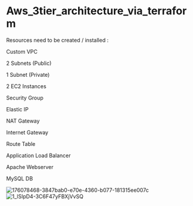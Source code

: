 # Aws_3tier_architecture_via_terraform

Resources need to be created / installed :

Custom VPC

2 Subnets (Public)

1 Subnet (Private)

2 EC2 Instances

Security Group

Elastic IP

NAT Gateway

Internet Gateway

Route Table

Application Load Balancer

Apache Webserver

MySQL DB



![176078468-3847bab0-e70e-4360-b077-181315ee007c](https://user-images.githubusercontent.com/129292821/231991115-5718ad57-7aaf-4b76-a793-7495758ea21b.png)
![1_lSIpD4-3C6F47yFBXjVvSQ](https://user-images.githubusercontent.com/129292821/231992190-d6f4e4ea-e798-4a10-9e4d-055ad1d6c86d.png)
